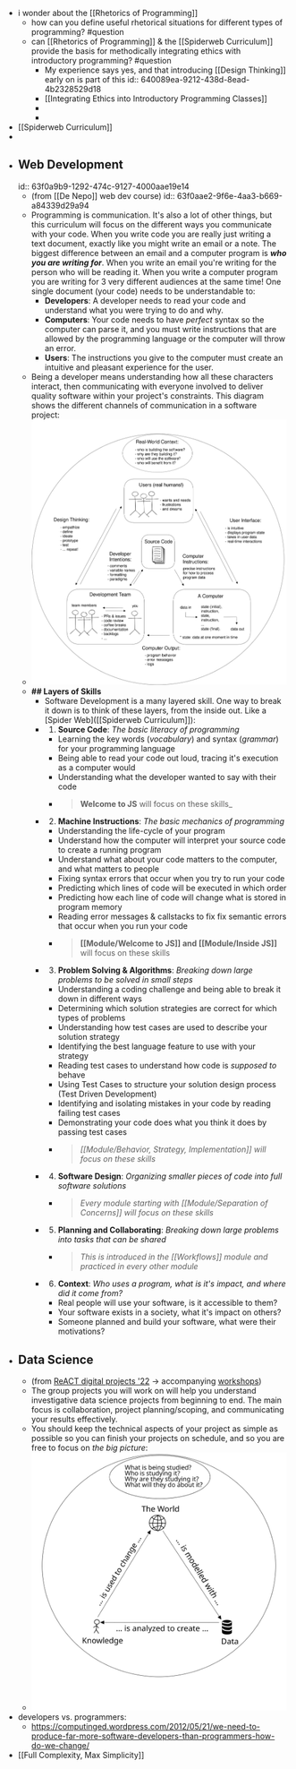 - i wonder about the [[Rhetorics of Programming]]
	- how can you define useful rhetorical situations for different types of programming? #question
	- can [[Rhetorics of Programming]] & the [[Spiderweb Curriculum]] provide the basis for methodically integrating ethics with introductory programming?  #question
		- My experience says yes, and that introducing [[Design Thinking]] early on is part of this
		  id:: 640089ea-9212-438d-8ead-4b2328529d18
		- [[Integrating Ethics into Introductory Programming Classes]]
		-
		-
- [[Spiderweb Curriculum]]
-
- ## Web Development
  id:: 63f0a9b9-1292-474c-9127-4000aae19e14
	- (from [[De Nepo]] web dev course)
	  id:: 63f0aae2-9f6e-4aa3-b669-a84339d29a94
	- Programming is communication. It's also a lot of other things, but this curriculum will focus on the different ways you communicate with your code.
	  When you write code you are really just writing a text document, exactly like you might write an email or a note. The biggest difference between an email and a computer program is ***who you are writing for***.
	  When you write an email you're writing for the person who will be reading it. When you write a computer program you are writing for 3 very different audiences at the same time! One single document (your code) needs to be understandable to:
		- **Developers**: A developer needs to read your code and understand what you were trying to do and why.
		- **Computers**: Your code needs to have *_perfect_* syntax so the computer can parse it, and you must write instructions that are allowed by the programming language or the computer will throw an error.
		- **Users**: The instructions you give to the computer must create an intuitive and pleasant experience for the user.
	- Being a developer means understanding how all these characters interact, then communicating with everyone involved to deliver quality software within your project's constraints. This diagram shows the different channels of communication in a software project:
	- ![rhetorical-situation.svg](../assets/rhetorical-situation_1676716515416_0.svg)
	- **## Layers of Skills**
		- Software Development is a many layered skill. One way to break it down is to think of these layers, from the inside out. Like a [Spider Web]([[Spiderweb Curriculum]]):
		- 1. **Source Code**: *_The basic literacy of programming_*
			- Learning the key words (*vocabulary*) and syntax (*grammar*) for your programming language
			- Being able to read your code out loud, tracing it's execution as a computer would
			- Understanding what the developer wanted to say with their code
			- > **Welcome to JS** will focus on these skills\_
		- 2. **Machine Instructions**: *_The basic mechanics of programming_*
			- Understanding the life-cycle of your program
			- Understand how the computer will interpret your source code to create a running program
			- Understand what about your code matters to the computer, and what matters to people
			- Fixing syntax errors that occur when you try to run your code
			- Predicting which lines of code will be executed in which order
			- Predicting how each line of code will change what is stored in program memory
			- Reading error messages & callstacks to fix fix semantic errors that occur when you run your code
			- > **[[Module/Welcome to JS]] and [[Module/Inside JS]]** will focus on these skills
		- 3. **Problem Solving & Algorithms**: *_Breaking down large problems to be solved in small steps_*
			- Understanding a coding challenge and being able to break it down in different ways
			- Determining which solution strategies are correct for which types of problems
			- Understanding how test cases are used to describe your solution strategy
			- Identifying the best language feature to use with your strategy
			- Reading test cases to understand how code is *_supposed to_* behave
			- Using Test Cases to structure your solution design process \(Test Driven Development\)
			- Identifying and isolating mistakes in your code by reading failing test cases
			- Demonstrating your code does what you think it does by passing test cases
			- > *[[Module/Behavior, Strategy, Implementation]] will focus on these skills*
		- 4. **Software Design**: *_Organizing smaller pieces of code into full software solutions_*
			- > *_Every module starting with [[Module/Separation of Concerns]] will focus on these skills_*
		- 5. **Planning and Collaborating**: *Breaking down large problems into tasks that can be shared*
			- > *This is introduced in the [[Workflows]] module and practiced in every other module*
		- 6. **Context**: *Who uses a program, what is it's impact, and where did it come from?*
			- Real people will use your software, is it accessible to them?
			- Your software exists in a society, what it's impact on others?
			- Someone planned and build your software, what were their motivations?
- ## Data Science
	- (from [ReACT digital projects '22](https://github.com/MIT-ReACT/digital-projects-2022/tree/main/guides) -> accompanying [workshops](https://github.com/MIT-ReACT/digital-projects-workshops-2022/))
	- The group projects you will work on will help you understand investigative data science projects from beginning to end. The main focus is collaboration, project planning/scoping, and communicating your results effectively.
	- You should keep the technical aspects of your project as simple as possible so you can finish your projects on schedule, and so you are free to focus on _the big picture_:
	- ![the-big-picture.svg](../assets/the-big-picture_1676716610349_0.svg)
- developers vs. programmers:
	- https://computinged.wordpress.com/2012/05/21/we-need-to-produce-far-more-software-developers-than-programmers-how-do-we-change/
- [[Full Complexity, Max Simplicity]]